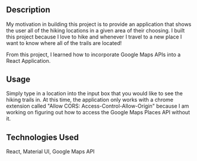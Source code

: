 # <Hiking App>

## Description

My motivation in building this project is to provide an application that shows the user all of the hiking locations in a given area of their choosing.
I built this project because I love to hike and whenever I travel to a new place I want to know where all of the trails are located!

From this project, I learned how to incorporate Google Maps APIs into a React Application.


## Usage

Simply type in a location into the input box that you would like to see the hiking trails in. At this time, the application only works with a chrome extension called "Allow CORS: Access-Control-Allow-Origin" because I am working on figuring out how to access the Google Maps Places API without it.

## Technologies Used

React, Material UI, Google Maps API

